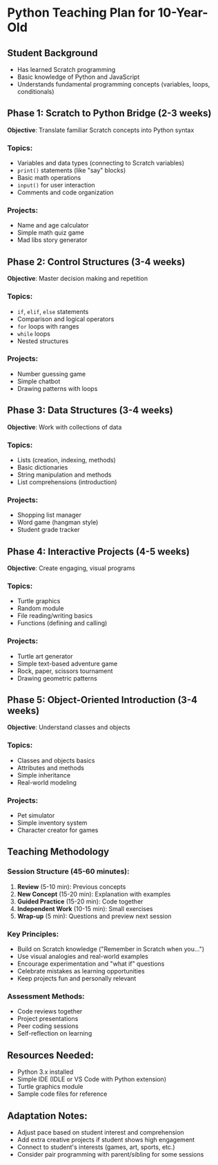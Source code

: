 # Python Teaching Plan for 10-Year-Old

## Student Background
- Has learned Scratch programming
- Basic knowledge of Python and JavaScript
- Understands fundamental programming concepts (variables, loops, conditionals)

## Phase 1: Scratch to Python Bridge (2-3 weeks)
**Objective**: Translate familiar Scratch concepts into Python syntax

### Topics:
- Variables and data types (connecting to Scratch variables)
- `print()` statements (like "say" blocks)
- Basic math operations
- `input()` for user interaction
- Comments and code organization

### Projects:
- Name and age calculator
- Simple math quiz game
- Mad libs story generator

## Phase 2: Control Structures (3-4 weeks)
**Objective**: Master decision making and repetition

### Topics:
- `if`, `elif`, `else` statements
- Comparison and logical operators
- `for` loops with ranges
- `while` loops
- Nested structures

### Projects:
- Number guessing game
- Simple chatbot
- Drawing patterns with loops

## Phase 3: Data Structures (3-4 weeks)
**Objective**: Work with collections of data

### Topics:
- Lists (creation, indexing, methods)
- Basic dictionaries
- String manipulation and methods
- List comprehensions (introduction)

### Projects:
- Shopping list manager
- Word game (hangman style)
- Student grade tracker

## Phase 4: Interactive Projects (4-5 weeks)
**Objective**: Create engaging, visual programs

### Topics:
- Turtle graphics
- Random module
- File reading/writing basics
- Functions (defining and calling)

### Projects:
- Turtle art generator
- Simple text-based adventure game
- Rock, paper, scissors tournament
- Drawing geometric patterns

## Phase 5: Object-Oriented Introduction (3-4 weeks)
**Objective**: Understand classes and objects

### Topics:
- Classes and objects basics
- Attributes and methods
- Simple inheritance
- Real-world modeling

### Projects:
- Pet simulator
- Simple inventory system
- Character creator for games

## Teaching Methodology

### Session Structure (45-60 minutes):
1. **Review** (5-10 min): Previous concepts
2. **New Concept** (15-20 min): Explanation with examples
3. **Guided Practice** (15-20 min): Code together
4. **Independent Work** (10-15 min): Small exercises
5. **Wrap-up** (5 min): Questions and preview next session

### Key Principles:
- Build on Scratch knowledge ("Remember in Scratch when you...")
- Use visual analogies and real-world examples
- Encourage experimentation and "what if" questions
- Celebrate mistakes as learning opportunities
- Keep projects fun and personally relevant

### Assessment Methods:
- Code reviews together
- Project presentations
- Peer coding sessions
- Self-reflection on learning

## Resources Needed:
- Python 3.x installed
- Simple IDE (IDLE or VS Code with Python extension)
- Turtle graphics module
- Sample code files for reference

## Adaptation Notes:
- Adjust pace based on student interest and comprehension
- Add extra creative projects if student shows high engagement
- Connect to student's interests (games, art, sports, etc.)
- Consider pair programming with parent/sibling for some sessions